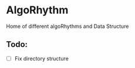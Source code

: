 # AlgoRhythm
Home of different algoRhythms and Data Structure


## Todo:
- [ ] Fix directory structure
